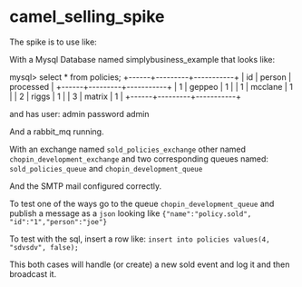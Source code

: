 camel_selling_spike
===================
The spike is to use like:

With a Mysql Database named simplybusiness_example that looks like:

mysql> select * from policies;
+------+---------+-----------+
| id   | person  | processed |
+------+---------+-----------+
|    1 | geppeo  |         1 |
|    1 | mcclane |         1 |
|    2 | riggs   |         1 |
|    3 | matrix  |         1 |
+------+---------+-----------+

and has user: admin password admin

And a rabbit_mq running.

With an exchange named `sold_policies_exchange` other named `chopin_development_exchange` and two corresponding queues named: `sold_policies_queue` and `chopin_development_queue`

And the SMTP mail configured correctly.

To test one of the ways go to the queue `chopin_development_queue` and publish a message as a `json` looking like `{"name":"policy.sold", "id":"1","person":"joe"}`

To test with the sql, insert a row like: `insert into policies values(4, "sdvsdv", false);`

This both cases will handle (or create) a new sold event and log it and then broadcast it.
